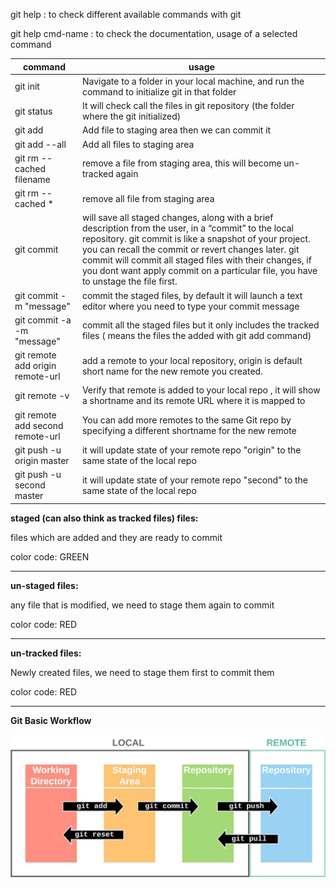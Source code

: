 git help : to check different available commands with git

git help cmd-name : to check the documentation, usage of a selected command

command  	  				| usage
------------- 				| -------------
git init  					| Navigate to a folder in your local machine, and run the command to initialize git in that folder
git status  				| It will check call the files in git repository (the folder where the git initialized)
git add  					| Add file to staging area then we can commit it
git add --all 				| Add all files to staging area
git rm --cached filename    | remove a file from staging area, this will become un-tracked again
git rm --cached *			| remove all file from staging area
git commit 					| will save all staged changes, along with a brief description from the user, in a “commit” to the local repository. git commit is like a snapshot of your project. you can recall the commit or revert changes later. git commit will commit all staged files with their changes, if you dont want apply commit on a particular file, you have to unstage the file first.
git commit -m "message" 	| commit the staged files, by default it will launch a text editor where you need to type your commit message
git commit -a -m "message" 	| commit all the staged files but it only includes the tracked files ( means the files the added with git add command)
git remote add origin remote-url | add a remote to your local repository, origin is default short name for the new remote you created.
git remote -v 				| Verify that remote is added to your local repo , it will show a shortname and its remote URL where it is mapped to
git remote add second remote-url | You can add more remotes to the same Git repo by specifying a different shortname for the new remote
git push -u origin master 	| it will update state of your remote repo "origin" to the same state of the local repo
git push -u second master 	| it will update state of your remote repo "second" to the same state of the local repo


**staged (can also think as tracked files) files:**

files which are added and they are ready to commit

color code: GREEN

------------------------------------------------------------
**un-staged files:**

any file that is modified, we need to stage them again to commit

color code: RED

------------------------------------------------------------

**un-tracked files:**

Newly created files, we need to stage them first to commit them 

color code: RED

------------------------------------------------------------

**Git Basic Workflow**

![alt text](https://github.com/rajuatmakuri5/Google-it-automation-python-coursera/blob/main/git%20and%20github%20learning/git_basic_workflow.JPG)
